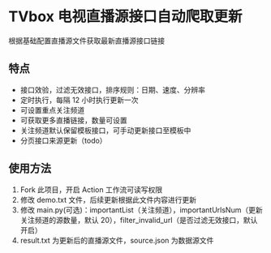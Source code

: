 # TVbox 电视直播源接口自动爬取更新

根据基础配置直播源文件获取最新直播源接口链接

## 特点

- 接口效验，过滤无效接口，排序规则：日期、速度、分辨率
- 定时执行，每隔 12 小时执行更新一次
- 可设置重点关注频道
- 可获取更多直播链接，数量可设置
- 关注频道默认保留模板接口，可手动更新接口至模板中
- 分页接口来源更新（todo）

## 使用方法

1. Fork 此项目，开启 Action 工作流可读写权限
2. 修改 demo.txt 文件，后续更新根据此文件内容进行更新
3. 修改 main.py(可选)：importantList（关注频道），importantUrlsNum（更新关注频道的源数量，默认 20），filter_invalid_url（是否过滤无效接口，默认开启）
4. result.txt 为更新后的直播源文件，source.json 为数据源文件
